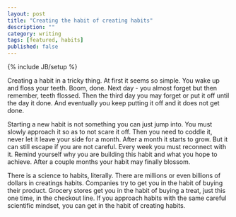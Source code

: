 ```yaml
---
layout: post 
title: "Creating the habit of creating habits" 
description: "" 
category: writing 
tags: [featured, habits]
published: false
---
```



{% include JB/setup %}

Creating a habit in a tricky thing. At first it seems so simple. You wake up and floss your teeth. Boom, done. Next day - you almost forget but then remember, teeth flossed. Then the third day you may forget or put it off until the day it done. And eventually you keep putting it off and it does not get done. 

Starting a new habit is not something you can just jump into. You must slowly approach it so as to not scare it off. Then you need to coddle it, never let it leave your side for a month. After a month it starts to grow. But it can still escape if you are not careful. Every week you must reconnect with it. Remind yourself why you are building this habit and what you hope to achieve. After a couple months your habit may finally blossom. 

There is a science to habits, literally. There are millions or even billions of dollars in creatings habits. Companies try to get you in the habit of buying their product. Grocery stores get you in the habit of buying a treat, just this one time, in the checkout line. If you approach habits with the same careful scientific mindset, you can get in the habit of creating habits. 


